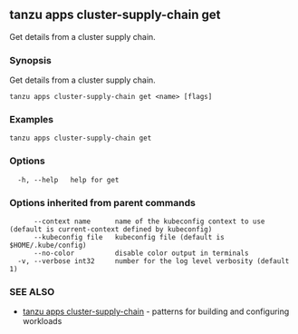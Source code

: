 ## tanzu apps cluster-supply-chain get

Get details from a cluster supply chain.

### <a id="synopsis"></a> Synopsis

Get details from a cluster supply chain.

```
tanzu apps cluster-supply-chain get <name> [flags]
```

### <a id="examples"></a> Examples

```
tanzu apps cluster-supply-chain get
```

### Options

```
  -h, --help   help for get
```

### <a id="parent-commands-options"></a> Options inherited from parent commands

```
      --context name      name of the kubeconfig context to use (default is current-context defined by kubeconfig)
      --kubeconfig file   kubeconfig file (default is $HOME/.kube/config)
      --no-color          disable color output in terminals
  -v, --verbose int32     number for the log level verbosity (default 1)
```

### <a id="see-also"></a> SEE ALSO

- [tanzu apps cluster-supply-chain](tanzu-apps-cluster-supply-chain.md)	 - patterns for building and configuring workloads
